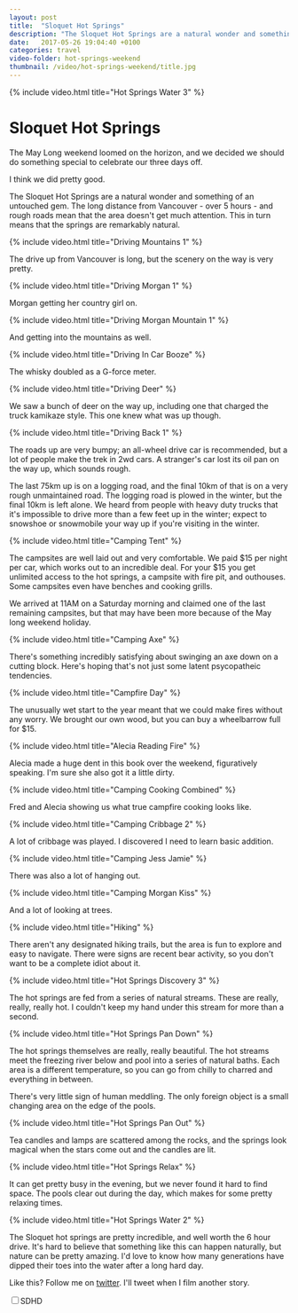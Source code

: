 ```yaml
---
layout: post
title:  "Sloquet Hot Springs"
description: "The Sloquet Hot Springs are a natural wonder and something of an untouched gem. The long distance from Vancouver - over 5 hours - and rough roads mean that the area doesn't get much attention. This in turn means that the springs are remarkably natural. With a long weekend ahead of us, we decided to check them out."
date:   2017-05-26 19:04:40 +0100
categories: travel
video-folder: hot-springs-weekend
thumbnail: /video/hot-springs-weekend/title.jpg
---
```


{% include video.html title="Hot Springs Water 3" %}

# Sloquet Hot Springs

The May Long weekend loomed on the horizon, and we decided we should do something special to celebrate our three days off. 

I think we did pretty good.

The Sloquet Hot Springs are a natural wonder and something of an untouched gem. The long distance from Vancouver - over 5 hours - and rough roads mean that the area doesn't get much attention. This in turn means that the springs are remarkably natural.

{% include video.html title="Driving Mountains 1" %}

The drive up from Vancouver is long, but the scenery on the way is very pretty.

{% include video.html title="Driving Morgan 1" %}

Morgan getting her country girl on.

{% include video.html title="Driving Morgan Mountain 1" %}

And getting into the mountains as well.

{% include video.html title="Driving In Car Booze" %}

The whisky doubled as a G-force meter.

{% include video.html title="Driving Deer" %}

We saw a bunch of deer on the way up, including one that charged the truck kamikaze style. This one knew what was up though.

{% include video.html title="Driving Back 1" %}

The roads up are very bumpy; an all-wheel drive car is recommended, but a lot of people make the trek in 2wd cars. A stranger's car lost its oil pan on the way up, which sounds rough.

The last 75km up is on a logging road, and the final 10km of that is on a very rough unmaintained road. The logging road is plowed in the winter, but the final 10km is left alone. We heard from people with heavy duty trucks that it's impossible to drive more than a few feet up in the winter; expect to snowshoe or snowmobile your way up if you're visiting in the winter.

{% include video.html title="Camping Tent" %}

The campsites are well laid out and very comfortable. We paid $15 per night per car, which works out to an incredible deal. For your $15 you get unlimited access to the hot springs, a campsite with fire pit, and outhouses. Some campsites even have benches and cooking grills.

We arrived at 11AM on a Saturday morning and claimed one of the last remaining campsites, but that may have been more because of the May long weekend holiday.

{% include video.html title="Camping Axe" %}

There's something incredibly satisfying about swinging an axe down on a cutting block. Here's hoping that's not just some latent psycopatheic tendencies.

{% include video.html title="Campfire Day" %}

The unusually wet start to the year meant that we could make fires without any worry. We brought our own wood, but you can buy a wheelbarrow full for $15.

{% include video.html title="Alecia Reading Fire" %}

Alecia made a huge dent in this book over the weekend, figuratively speaking. I'm sure she also got it a little dirty.

{% include video.html title="Camping Cooking Combined" %}

Fred and Alecia showing us what true campfire cooking looks like.

{% include video.html title="Camping Cribbage 2" %}

A lot of cribbage was played. I discovered I need to learn basic addition.

{% include video.html title="Camping Jess Jamie" %}

There was also a lot of hanging out.

{% include video.html title="Camping Morgan Kiss" %}

And a lot of looking at trees.

{% include video.html title="Hiking" %}

There aren't any designated hiking trails, but the area is fun to explore and easy to navigate. There were signs are recent bear activity, so you don't want to be a complete idiot about it.

{% include video.html title="Hot Springs Discovery 3" %}

The hot springs are fed from a series of natural streams. These are really, really, really hot. I couldn't keep my hand under this stream for more than a second.

{% include video.html title="Hot Springs Pan Down" %}

The hot springs themselves are really, really beautiful. The hot streams meet the freezing river below and pool into a series of natural baths. Each area is a different temperature, so you can go from chilly to charred and everything in between.

There's very little sign of human meddling. The only foreign object is a small changing area on the edge of the pools.

{% include video.html title="Hot Springs Pan Out" %}

Tea candles and lamps are scattered among the rocks, and the springs look magical when the stars come out and the candles are lit.

{% include video.html title="Hot Springs Relax" %}

It can get pretty busy in the evening, but we never found it hard to find space. The pools clear out during the day, which makes for some pretty relaxing times.

{% include video.html title="Hot Springs Water 2" %}

The Sloquet hot springs are pretty incredible, and well worth the 6 hour drive. It's hard to believe that something like this can happen naturally, but nature can be pretty amazing. I'd love to know how many generations have dipped their toes into the water after a long hard day.

Like this? Follow me on [twitter](https://twitter.com/jmskopek). I'll tweet when I film another story.

<label class="switch-light switch-candy switch-candy-blue button-quality"><input type="checkbox"><span><span>SD</span><span>HD</span><a></a></span></label>

<script type="text/javascript" src="https://cdnjs.cloudflare.com/ajax/libs/jquery/3.2.1/jquery.min.js"></script>
<script type="text/javascript" src="/assets/jquery.appear.js"></script>
<script type="text/javascript" src="/assets/auto-video.js"></script>

